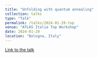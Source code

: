 ```yaml
---
title: "Unfolding with quantum annealing"
collection: talks
type: "Talk"
permalink: /talks/2024-01-29-top
venue: "ATLAS Italia Top Workshop"
date: 2024-01-29
location: "Bologna, Italy"
---
```


[Link to the talk](https://indico.cern.ch/event/1355408/contributions/5747233/attachments/2788036/4863371/ATLAS_top_Italia_24.pdf)

